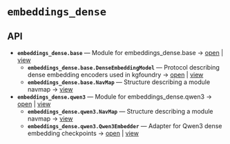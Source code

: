 # `embeddings_dense`

<!-- START doctoc generated TOC please keep comment here to allow auto update -->
<!-- END doctoc generated TOC please keep comment here to allow auto update -->

## API
- **`embeddings_dense.base`** — Module for embeddings_dense.base → [open](./base.py:1:1) | [view](https://github.com/paul-heyse/kgfoundry/blob/88ccab0c57ccecf30fc5b8829a70ebdc05634b35/src/embeddings_dense/base.py#L1)
  - **`embeddings_dense.base.DenseEmbeddingModel`** — Protocol describing dense embedding encoders used in kgfoundry → [open](./base.py:35:1) | [view](https://github.com/paul-heyse/kgfoundry/blob/88ccab0c57ccecf30fc5b8829a70ebdc05634b35/src/embeddings_dense/base.py#L35-L40)
  - **`embeddings_dense.base.NavMap`** — Structure describing a module navmap → [view](https://github.com/paul-heyse/kgfoundry/blob/88ccab0c57ccecf30fc5b8829a70ebdc05634b35/src/kgfoundry_common/navmap_types.py#L38-L51)
- **`embeddings_dense.qwen3`** — Module for embeddings_dense.qwen3 → [open](./qwen3.py:1:1) | [view](https://github.com/paul-heyse/kgfoundry/blob/88ccab0c57ccecf30fc5b8829a70ebdc05634b35/src/embeddings_dense/qwen3.py#L1)
  - **`embeddings_dense.qwen3.NavMap`** — Structure describing a module navmap → [view](https://github.com/paul-heyse/kgfoundry/blob/88ccab0c57ccecf30fc5b8829a70ebdc05634b35/src/kgfoundry_common/navmap_types.py#L38-L51)
  - **`embeddings_dense.qwen3.Qwen3Embedder`** — Adapter for Qwen3 dense embedding checkpoints → [open](./qwen3.py:31:1) | [view](https://github.com/paul-heyse/kgfoundry/blob/88ccab0c57ccecf30fc5b8829a70ebdc05634b35/src/embeddings_dense/qwen3.py#L31-L34)
